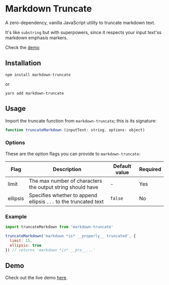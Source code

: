 # Markdown Truncate

A zero-dependency, vanilla JavaScript utility to truncate markdown text.

It's like `substring` but with superpowers, since it respects your input text'ss markdown emphasis markers.

Check the [demo](#demo)

## Installation

```
npm install markdown-truncate
```

or

```
yarn add markdown-truncate
```

## Usage

Import the truncate function from `markdown-truncate`; this is its signature:

```javascript
function truncateMarkdown (inputText: string, options: object)
```

### Options

These are the option flags you can provide to `markdown-truncate`:

| Flag     | Description                                                      | Default value | Required |
|----------|------------------------------------------------------------------|---------------|----------|
| limit    | The max number of characters the output string should have       | -             | Yes      |
| ellipsis | Specifies whether to append ellipsis `...` to the truncated text | `false`       | No       |

### Example

```javascript
import truncateMarkdown from 'markdown-truncate'

truncateMarkdown('markdown *is* __properly__ truncated', {
  limit: 15,
  ellipsis: true
}) // returns 'markdown *is* __pro__...'
```

## Demo

Check out the live demo [here](https://vkv5b.csb.app/).
